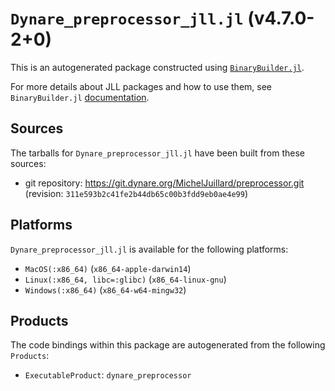 # `Dynare_preprocessor_jll.jl` (v4.7.0-2+0)

This is an autogenerated package constructed using [`BinaryBuilder.jl`](https://github.com/JuliaPackaging/BinaryBuilder.jl).

For more details about JLL packages and how to use them, see `BinaryBuilder.jl` [documentation](https://juliapackaging.github.io/BinaryBuilder.jl/dev/jll/).

## Sources

The tarballs for `Dynare_preprocessor_jll.jl` have been built from these sources:

* git repository: https://git.dynare.org/MichelJuillard/preprocessor.git (revision: `311e593b2c41fe2b44db65c00b3fdd9eb0ae4e99`)

## Platforms

`Dynare_preprocessor_jll.jl` is available for the following platforms:

* `MacOS(:x86_64)` (`x86_64-apple-darwin14`)
* `Linux(:x86_64, libc=:glibc)` (`x86_64-linux-gnu`)
* `Windows(:x86_64)` (`x86_64-w64-mingw32`)

## Products

The code bindings within this package are autogenerated from the following `Products`:

* `ExecutableProduct`: `dynare_preprocessor`
